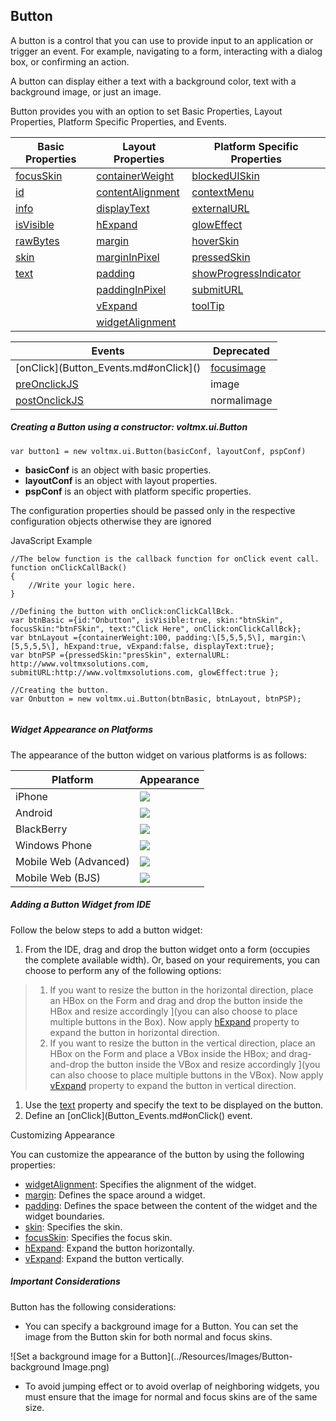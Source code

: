 ﻿   

Button
------

A button is a control that you can use to provide input to an application or trigger an event. For example, navigating to a form, interacting with a dialog box, or confirming an action.

A button can display either a text with a background color, text with a background image, or just an image.

Button provides you with an option to set Basic Properties, Layout Properties, Platform Specific Properties, and Events.

  
| Basic Properties | Layout Properties | Platform Specific Properties |
| --- | --- | --- |
| [focusSkin](Button_Basic_Properties.md#focusSki) | [containerWeight](Button_Layout_Properties.md#containe) | [blockedUISkin](Button_Platform_Specific_Properties.md#blockedU) |
| [id](Button_Basic_Properties.md#id) | [contentAlignment](Button_Layout_Properties.md#contentA) | [contextMenu](Button_Platform_Specific_Properties.md#Context) |
| [info](Button_Basic_Properties.md#info) | [displayText](Button_Layout_Properties.md#displayT) | [externalURL](Button_Platform_Specific_Properties.md#External) |
| [isVisible](Button_Basic_Properties.md#isVisibl) | [hExpand](Button_Layout_Properties.md#hExpand) | [glowEffect](Button_Platform_Specific_Properties.md#glowEffe) |
| [rawBytes](Button_Basic_Properties.md#rawbytes) | [margin](Button_Layout_Properties.md#margin) | [hoverSkin](Button_Platform_Specific_Properties.md#hoverSkin) |
| [skin](Button_Basic_Properties.md#skin) | [marginInPixel](Button_Layout_Properties.md#marginIn) | [pressedSkin](Button_Platform_Specific_Properties.md#pressedS) |
| [text](Button_Basic_Properties.md#text) | [padding](Button_Layout_Properties.md#padding) | [showProgressIndicator](Button_Platform_Specific_Properties.md#showProg) |
|  | [paddingInPixel](Button_Layout_Properties.md#paddingI) | [submitURL](Button_Platform_Specific_Properties.md#submitUR) |
|  | [vExpand](Button_Layout_Properties.md#vExpand) | [toolTip](Button_Platform_Specific_Properties.md#toolTip) |
|  | [widgetAlignment](Button_Layout_Properties.md#widgetAl) |  |

 
| Events | Deprecated |
| --- | --- |
| [onClick](Button_Events.md#onClick]() | [focusimage](Button_Deprecated_Properties.md#focusima) |
| [preOnclickJS](Button_Events.md#preOncli) | image |
| [postOnclickJS](Button_Events.md#postOncl) | normalimage |

##### Creating a Button using a constructor: voltmx.ui.Button

```
var button1 = new voltmx.ui.Button(basicConf, layoutConf, pspConf)
```

*   **basicConf** is an object with basic properties.
*   **layoutConf** is an object with layout properties.
*   **pspConf** is an object with platform specific properties.

The configuration properties should be passed only in the respective configuration objects otherwise they are ignored

JavaScript Example

```
//The below function is the callback function for onClick event call.
function onClickCallBack()
{
    //Write your logic here.
}

//Defining the button with onClick:onClickCallBck.
var btnBasic ={id:"Onbutton", isVisible:true, skin:"btnSkin", focusSkin:"btnFSkin", text:"Click Here", onClick:onClickCallBck};
var btnLayout ={containerWeight:100, padding:\[5,5,5,5\], margin:\[5,5,5,5\], hExpand:true, vExpand:false, displayText:true};
var btnPSP ={pressedSkin:"presSkin", externalURL: http://www.voltmxsolutions.com, submitURL:http://www.voltmxsolutions.com, glowEffect:true };

//Creating the button.
var Onbutton = new voltmx.ui.Button(btnBasic, btnLayout, btnPSP);  
  

```

##### Widget Appearance on Platforms

The appearance of the button widget on various platforms is as follows:

 
| Platform | Appearance |
| --- | --- |
| iPhone | ![](../Resources/Images/buttonip.png) |
| Android | ![](../Resources/Images/buttonand.png) |
| BlackBerry | ![](../Resources/Images/buttonbb.png) |
| Windows Phone | ![](../Resources/Images/buttonwin.png) |
| Mobile Web (Advanced) | ![](../Resources/Images/buttontca.png) |
| Mobile Web (BJS) | ![](../Resources/Images/buttonbjs.png) |

##### Adding a Button Widget from IDE

Follow the below steps to add a button widget:

1.  From the IDE, drag and drop the button widget onto a form (occupies the complete available width). Or, based on your requirements, you can choose to perform any of the following options:

> 1.  If you want to resize the button in the horizontal direction, place an HBox on the Form and drag and drop the button inside the HBox and resize accordingly ](you can also choose to place multiple buttons in the Box). Now apply [hExpand](Box_Layout_Properties.md#hExpand) property to expand the button in horizontal direction.
> 2.  If you want to resize the button in the vertical direction, place an HBox on the Form and place a VBox inside the HBox; and drag-and-drop the button inside the VBox and resize accordingly ](you can also choose to place multiple buttons in the VBox). Now apply [vExpand](Box_Layout_Properties.md#vExpand) property to expand the button in vertical direction.

1.  Use the [text](Button_Basic_Properties.md#text) property and specify the text to be displayed on the button.
2.  Define an [onClick](Button_Events.md#onClick() event.

Customizing Appearance

You can customize the appearance of the button by using the following properties:

*   [widgetAlignment](Button_Layout_Properties.md#widgetAl): Specifies the alignment of the widget.
*   [margin](Button_Layout_Properties.md#margin): Defines the space around a widget.
*   [padding](Button_Layout_Properties.md#padding): Defines the space between the content of the widget and the widget boundaries.
*   [skin](Button_Basic_Properties.md#skin): Specifies the skin.
*   [focusSkin](Button_Basic_Properties.md#focusSki): Specifies the focus skin.
*   [hExpand](Button_Layout_Properties.md#hExpand): Expand the button horizontally.
*   [vExpand](Button_Layout_Properties.md#vExpand): Expand the button vertically.

##### Important Considerations

Button has the following considerations:

*   You can specify a background image for a Button. You can set the image from the Button skin for both normal and focus skins.

![Set a background image for a Button](../Resources/Images/Button-background Image.png)

*   To avoid jumping effect or to avoid overlap of neighboring widgets, you must ensure that the image for normal and focus skins are of the same size.
